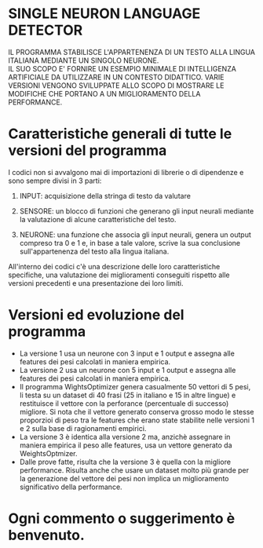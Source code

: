 # SINGLE NEURON LANGUAGE DETECTOR

IL PROGRAMMA STABILISCE L'APPARTENENZA DI UN TESTO ALLA LINGUA ITALIANA MEDIANTE UN SINGOLO NEURONE.  
IL SUO SCOPO E' FORNIRE UN ESEMPIO MINIMALE DI INTELLIGENZA ARTIFICIALE DA UTILIZZARE IN UN CONTESTO DIDATTICO.
VARIE VERSIONI VENGONO SVILUPPATE ALLO SCOPO DI MOSTRARE LE MODIFICHE CHE PORTANO A UN MIGLIORAMENTO DELLA PERFORMANCE.


# Caratteristiche generali di tutte le versioni del programma

I codici non si avvalgono mai di importazioni di librerie o di dipendenze e sono sempre divisi in 3 parti:

1) INPUT: acquisizione della stringa di testo da valutare

2) SENSORE: un blocco di funzioni che generano gli input neurali mediante la valutazione di alcune caratteristiche del testo.

3) NEURONE: una funzione che associa gli input neurali, genera un output compreso tra 0 e 1 e, in base a tale valore, scrive la sua conclusione sull'appartenenza del testo alla lingua italiana.

All'interno dei codici c'è una descrizione delle loro caratteristiche specifiche, una valutazione dei miglioramenti conseguiti rispetto alle versioni precedenti e una presentazione dei loro limiti.  


# Versioni ed evoluzione del programma

- La versione 1 usa un neurone con 3 input e 1 output e assegna alle features dei pesi calcolati in maniera empirica.
- La versione 2 usa un neurone con 5 input e 1 output e assegna alle features dei pesi calcolati in maniera empirica.
- Il programma WightsOptimizer genera casualmente 50 vettori di 5 pesi, li testa su un dataset di 40 frasi (25 in italiano e 15 in altre lingue) e restituisce il vettore con la perforance (percentuale di successo) migliore. Si nota che il vettore generato conserva grosso modo le stesse proporzioi di peso tra le features che erano state stabilite nelle versioni 1 e 2 sulla base di ragionamenti empirici.
- La versione 3 è identica alla versione 2 ma, anzichè assegnare in maniera empirica il peso alle features, usa un vettore generato da WeightsOptmizer.
- Dalle prove fatte, risulta che la versione 3 è quella con la migliore performance. Risulta anche che usare un dataset molto più grande per la generazione del vettore dei pesi non implica un miglioramento significativo della performance.



# Ogni commento o suggerimento è benvenuto.
